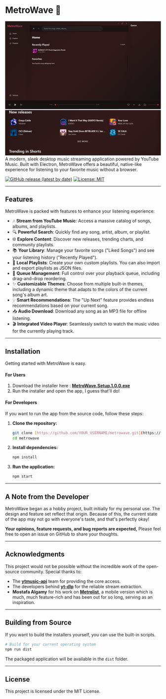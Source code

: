 # MetroWave 🌊

![MetroWave Screenshot](https://github.com/Ashmil-Kurikkal/MetroWave/blob/main/Screenshots/Screenshot%202025-09-20%20192133.png)
![MetroWave Screenshot](https://github.com/Ashmil-Kurikkal/MetroWave/blob/main/Screenshots/Screenshot%202025-09-20%20192250.png)
A modern, sleek desktop music streaming application powered by YouTube Music. Built with Electron, MetroWave offers a beautiful, native-like experience for listening to your favorite music without a browser.

[![GitHub release (latest by date)](https://img.shields.io/github/v/release/Ashmil-Kurikkal/metrowave?style=for-the-badge)](https://github.com/Ashmil-Kurikkal/metrowave/releases)
[![License: MIT](https://img.shields.io/badge/License-MIT-blue.svg?style=for-the-badge)](https://opensource.org/licenses/MIT)

---

## Features

MetroWave is packed with features to enhance your listening experience:

* 🎶 **Stream from YouTube Music**: Access a massive catalog of songs, albums, and playlists.
* 🔍 **Powerful Search**: Quickly find any song, artist, album, or playlist.
* 🌐 **Explore Content**: Discover new releases, trending charts, and community playlists.
* 📚 **Your Library**: Manage your favorite songs ("Liked Songs") and see your listening history ("Recently Played").
* 📝 **Local Playlists**: Create your own custom playlists. You can also import and export playlists as JSON files.
* 🔄 **Queue Management**: Full control over your playback queue, including drag-and-drop reordering.
* ✨ **Customizable Themes**: Choose from multiple built-in themes, including a dynamic theme that adapts to the colors of the current song's album art.
* 💡 **Smart Recommendations**: The "Up Next" feature provides endless recommendations based on your current song.
* 📥 **Audio Download**: Download any song as an MP3 file for offline listening.
* 🎬 **Integrated Video Player**: Seamlessly switch to watch the music video for the currently playing track.

---

## Installation

Getting started with MetroWave is easy.

#### **For Users**

1.  Download the installer here : [**MetroWave.Setup.1.0.0.exe**](https://github.com/Ashmil-Kurikkal/MetroWave/releases/download/v1.0.0-alpha/MetroWave.Setup.1.0.0.exe)
2.  Run the installer and open the app, I guess that'll do!

#### **For Developers**

If you want to run the app from the source code, follow these steps:

1.  **Clone the repository:**
    ```bash
    git clone [https://github.com/YOUR_USERNAME/metrowave.git](https://github.com/YOUR_USERNAME/metrowave.git)
    cd metrowave
    ```

2.  **Install dependencies:**
    ```bash
    npm install
    ```

3.  **Run the application:**
    ```bash
    npm start
    ```

---

## A Note from the Developer

MetroWave began as a hobby project, built initially for my personal use. The design and feature set reflect that origin. Because of this, the current state of the app may not go with everyone's taste, and that's perfectly okay!

**Your opinions, feature requests, and bug reports are expected,** Please feel free to open an issue on GitHub to share your thoughts.

---

## Acknowledgments

This project would not be possible without the incredible work of the open-source community. Special thanks to:

* The **[ytmusic-api](https://github.com/zS1L3NT/ts-npm-ytmusic-api)** team for providing the core access.
* The developers behind **[yt-dlp](https://github.com/yt-dlp/yt-dlp)** for the reliable stream extraction.
* **Mostafa Algamy** for his work on **[Metrolist](https://github.com/mostafaalagamy/Metrolist)**, a mobile version which is much, much feature-rich and has been out for so long, serving as an inspiration.

---

## Building from Source

If you want to build the installers yourself, you can use the built-in scripts.

```bash
# Build for your current operating system
npm run dist
```
The packaged application will be available in the `dist` folder.

---

## License

This project is licensed under the MIT License.
